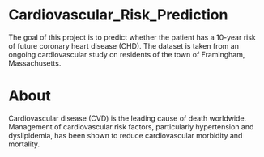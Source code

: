 # Cardiovascular_Risk_Prediction
The goal of this project is to predict whether the patient has a 10-year risk of future coronary heart disease (CHD). The dataset is taken from an ongoing cardiovascular study on residents of the town of Framingham, Massachusetts.
# About
Cardiovascular disease (CVD) is the leading cause of death worldwide. Management of cardiovascular risk factors, particularly hypertension and dyslipidemia, has been shown to reduce cardiovascular morbidity and mortality.
